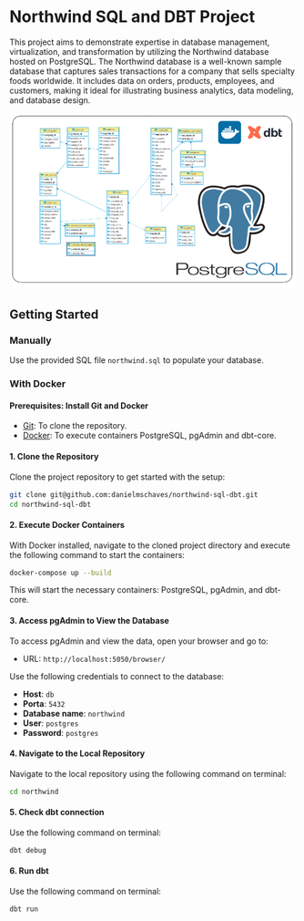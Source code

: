 # Northwind SQL and DBT Project

This project aims to demonstrate expertise in database management, virtualization, and transformation by utilizing the Northwind database hosted on PostgreSQL. The Northwind database is a well-known sample database that captures sales transactions for a company that sells specialty foods worldwide. It includes data on orders, products, employees, and customers, making it ideal for illustrating business analytics, data modeling, and database design.

![Project Overivew](img/project.png)

## Getting Started

### Manually

Use the provided SQL file `northwind.sql` to populate your database.

### With Docker

#### Prerequisites: Install Git and Docker

- [Git](https://git-scm.com/downloads): To clone the repository.
- [Docker](https://www.docker.com/products/docker-desktop): To execute containers PostgreSQL, pgAdmin and dbt-core.

#### 1. Clone the Repository

Clone the project repository to get started with the setup:

```sh
git clone git@github.com:danielmschaves/northwind-sql-dbt.git
cd northwind-sql-dbt
```

#### 2. Execute Docker Containers

With Docker installed, navigate to the cloned project directory and execute the following command to start the containers:

```sh
docker-compose up --build
```

This will start the necessary containers: PostgreSQL, pgAdmin, and dbt-core.

#### 3. Access pgAdmin to View the Database

To access pgAdmin and view the data, open your browser and go to:

- URL: `http://localhost:5050/browser/`

Use the following credentials to connect to the database:

- **Host**: `db`
- **Porta**: `5432`
- **Database name**: `northwind`
- **User**: `postgres`
- **Password**: `postgres`

#### 4. Navigate to the Local Repository

Navigate to the local repository using the following command on terminal:

```sh
cd northwind
```

#### 5. Check dbt connection

Use the following command on terminal:

```sh
dbt debug
```

#### 6. Run dbt

Use the following command on terminal:

```sh
dbt run
```


